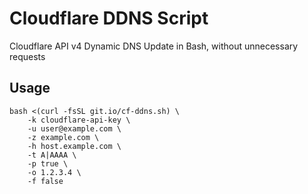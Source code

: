 # Cloudflare DDNS Script

Cloudflare API v4 Dynamic DNS Update in Bash, without unnecessary requests

## Usage

```shell
bash <(curl -fsSL git.io/cf-ddns.sh) \
    -k cloudflare-api-key \
    -u user@example.com \
    -z example.com \
    -h host.example.com \
    -t A|AAAA \
    -p true \
    -o 1.2.3.4 \
    -f false
```

